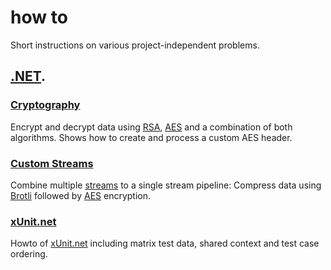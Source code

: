 # how to

Short instructions on various project-independent problems.

## [.NET](.net).

### [Cryptography](.net/Crypto)

Encrypt and decrypt data using [RSA](https://csrc.nist.gov/glossary/term/rsa), [AES](https://csrc.nist.gov/glossary/term/advanced_encryption_standard) and a combination of both algorithms. Shows how to create and process a custom AES header.

### [Custom Streams](.net/StreamPipeline)

Combine multiple [streams](https://learn.microsoft.com/en-gb/dotnet/api/system.io.stream) to a single stream pipeline: Compress data using [Brotli](https://developer.mozilla.org/en-US/docs/Glossary/Brotli_compression) followed by [AES](https://csrc.nist.gov/glossary/term/advanced_encryption_standard) encryption.

### [xUnit.net](https://xUnit.net/)

Howto of [xUnit.net](https://xUnit.net/) including matrix test data, shared context and test case ordering.